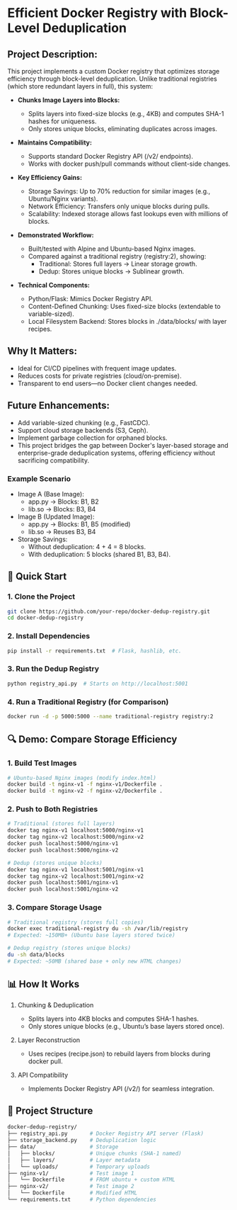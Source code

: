 # Efficient Docker Registry with Block-Level Deduplication

## Project Description:
This project implements a custom Docker registry that optimizes storage efficiency through block-level deduplication. Unlike traditional registries (which store redundant layers in full), this system:

* **Chunks Image Layers into Blocks:**
    * Splits layers into fixed-size blocks (e.g., 4KB) and computes SHA-1 hashes for uniqueness.
    * Only stores unique blocks, eliminating duplicates across images.

* **Maintains Compatibility:**
    * Supports standard Docker Registry API (/v2/ endpoints).
    * Works with docker push/pull commands without client-side changes.

* **Key Efficiency Gains:**
    * Storage Savings: Up to 70% reduction for similar images (e.g., Ubuntu/Nginx variants).
    * Network Efficiency: Transfers only unique blocks during pulls.
    * Scalability: Indexed storage allows fast lookups even with millions of blocks.

* **Demonstrated Workflow:**
    * Built/tested with Alpine and Ubuntu-based Nginx images.
    * Compared against a traditional registry (registry:2), showing:
        * Traditional: Stores full layers → Linear storage growth.
        * Dedup: Stores unique blocks → Sublinear growth.

* **Technical Components:**
    * Python/Flask: Mimics Docker Registry API.
    * Content-Defined Chunking: Uses fixed-size blocks (extendable to variable-sized).
    * Local Filesystem Backend: Stores blocks in ./data/blocks/ with layer recipes.

## Why It Matters:
* Ideal for CI/CD pipelines with frequent image updates.
* Reduces costs for private registries (cloud/on-premise).
* Transparent to end users—no Docker client changes needed.

## Future Enhancements:
* Add variable-sized chunking (e.g., FastCDC).
* Support cloud storage backends (S3, Ceph).
* Implement garbage collection for orphaned blocks.
* This project bridges the gap between Docker's layer-based storage and enterprise-grade deduplication systems, offering efficiency without sacrificing compatibility.

### Example Scenario
* Image A (Base Image):
    * app.py → Blocks: B1, B2
    * lib.so → Blocks: B3, B4
* Image B (Updated Image):
    * app.py → Blocks: B1, B5 (modified)
    * lib.so → Reuses B3, B4
* Storage Savings:
    * Without deduplication: 4 + 4 = 8 blocks.
    * With deduplication: 5 blocks (shared B1, B3, B4).

##  🚀 Quick Start
### 1. Clone the Project
```bash
git clone https://github.com/your-repo/docker-dedup-registry.git
cd docker-dedup-registry
```
### 2. Install Dependencies
```bash
pip install -r requirements.txt  # Flask, hashlib, etc.
```
### 3. Run the Dedup Registry
```bash
python registry_api.py  # Starts on http://localhost:5001
```
### 4. Run a Traditional Registry (for Comparison)
```bash
docker run -d -p 5000:5000 --name traditional-registry registry:2
```
## 🔍 Demo: Compare Storage Efficiency
### 1. Build Test Images
```bash
# Ubuntu-based Nginx images (modify index.html)
docker build -t nginx-v1 -f nginx-v1/Dockerfile .
docker build -t nginx-v2 -f nginx-v2/Dockerfile .
```
### 2. Push to Both Registries
```bash
# Traditional (stores full layers)
docker tag nginx-v1 localhost:5000/nginx-v1
docker tag nginx-v2 localhost:5000/nginx-v2
docker push localhost:5000/nginx-v1
docker push localhost:5000/nginx-v2

# Dedup (stores unique blocks)
docker tag nginx-v1 localhost:5001/nginx-v1
docker tag nginx-v2 localhost:5001/nginx-v2
docker push localhost:5001/nginx-v1
docker push localhost:5001/nginx-v2
```
### 3. Compare Storage Usage
```bash
# Traditional registry (stores full copies)
docker exec traditional-registry du -sh /var/lib/registry
# Expected: ~150MB+ (Ubuntu base layers stored twice)

# Dedup registry (stores unique blocks)
du -sh data/blocks
# Expected: ~50MB (shared base + only new HTML changes)
```

## 📊 How It Works
1. Chunking & Deduplication
    * Splits layers into 4KB blocks and computes SHA-1 hashes.
    * Only stores unique blocks (e.g., Ubuntu’s base layers stored once).

2. Layer Reconstruction
    * Uses recipes (recipe.json) to rebuild layers from blocks during docker pull.

3. API Compatibility
    * Implements Docker Registry API (/v2/) for seamless integration.

## 📂 Project Structure
```bash
docker-dedup-registry/
├── registry_api.py       # Docker Registry API server (Flask)
├── storage_backend.py    # Deduplication logic
├── data/                 # Storage
│   ├── blocks/           # Unique chunks (SHA-1 named)
│   ├── layers/           # Layer metadata
│   └── uploads/          # Temporary uploads
├── nginx-v1/             # Test image 1
│   └── Dockerfile        # FROM ubuntu + custom HTML
├── nginx-v2/             # Test image 2
│   └── Dockerfile        # Modified HTML
└── requirements.txt      # Python dependencies
```
